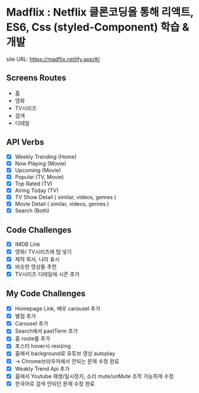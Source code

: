 # Madflix : Netflix 클론코딩을 통해 리액트, ES6, Css (styled-Component) 학습 & 개발

site URL: https://madflix.netlify.app/#/ 

## Screens Routes

- 홈
- 영화
- TV시리즈
- 검색
- 디테일 

## API Verbs

- [x] Weekly Trending (Home)
- [x] Now Playing (Movie)
- [x] Upcoming (Movie)
- [x] Popular (TV, Movie)
- [x] Top Rated (TV)
- [x] Airing Today (TV)
- [x] TV Show Detail ( similar, videos, genres )
- [x] Movie Detail ( similar, videos, genres )
- [x] Search (Both)

## Code Challenges

- [x] IMDB Link
- [x] 영화/ TV시리즈에 탭 넣기
- [x] 제작 회사, 나라 표시
- [x] 비슷한 영상들 추천
- [x] TV시리즈 디테일에 시즌 추가

## My Code Challenges

- [x] Homepage Link, 배우 carousel 추가
- [x] 별점 추가
- [x] Carousel 추가
- [x] Search에서 pastTerm 추가
- [x] 홈 route를 추가
- [x] 포스터 hover시 resizing
- [x] 홈에서 background로 유튜브 영상 autoplay
- [x] -> Chrome브라우저에서 안되는 문제 수정 완료
- [x] Weakly Trend Api 추가
- [x] 홈에서 Youtube 재생/일시정지, 소리 mute/unMute 조작 가능하게 수정
- [x] 한국어로 검색 안되던 문제 수정 완료
